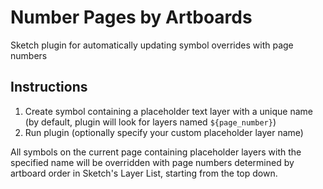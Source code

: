 # Number Pages by Artboards
Sketch plugin for automatically updating symbol overrides with page numbers

## Instructions
1. Create symbol containing a placeholder text layer with a unique name (by default, plugin will look for layers named `${page_number}`)
2. Run plugin (optionally specify your custom placeholder layer name)

All symbols on the current page containing placeholder layers with the specified name will be overridden with page numbers determined by artboard order in Sketch's Layer List, starting from the top down.
